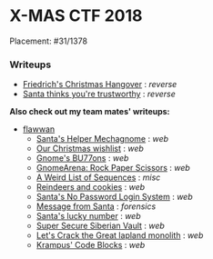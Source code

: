 # X-MAS CTF 2018

Placement: #31/1378
### Writeups
* [Friedrich's Christmas Hangover](friedrich/) : *reverse*
* [Santa thinks you're trustworthy](trustworthy/) : *reverse*

**Also check out my team mates' writeups:**
* [flawwan](https://github.com/flawwan/CTF-Writeups/tree/master/XMAS2018)
    * [Santa's Helper Mechagnome](https://github.com/flawwan/CTF-Writeups/blob/master/XMAS2018/Santas%20helper%20mechagnome/writeup.md) : *web*
    * [Our Christmas wishlist](https://github.com/flawwan/CTF-Writeups/blob/master/XMAS2018/Our%20Christmas%20Wishlist/writeup.md)  : *web*
    * [Gnome's BU77ons](https://github.com/flawwan/CTF-Writeups/blob/master/XMAS2018/Gnome%20Bu77ons/writeup.md) : *web*
    * [GnomeArena: Rock Paper Scissors](https://github.com/flawwan/CTF-Writeups/blob/master/XMAS2018/GnomeArena/writeup.md) : *web*
    * [A Weird List of Sequences](https://github.com/flawwan/CTF-Writeups/blob/master/XMAS2018/A%20Weird%20List%20of%20Sequences/writeup.md) : *misc*
    * [Reindeers and cookies](https://github.com/flawwan/CTF-Writeups/blob/master/XMAS2018/Reindeers%20and%20cookies/writeup.md) : *web*
    * [Santa's No Password Login System](https://github.com/flawwan/CTF-Writeups/blob/master/XMAS2018/Santa's%20No%20Password%20Login%20System/writeup.md) : *web*
    * [Message from Santa](https://github.com/flawwan/CTF-Writeups/blob/master/XMAS2018/Message%20from%20Santa/writeup.md) : *forensics*
    * [Santa's lucky number](https://github.com/flawwan/CTF-Writeups/blob/master/XMAS2018/Santas%20Lucky%20Number/writeup.md) : *web*
    * [Super Secure Siberian Vault](https://github.com/flawwan/CTF-Writeups/blob/master/XMAS2018/Siberian%20Secure%20Vault/writeup.md) : *web*
    * [Let's Crack the Great lapland monolith](https://github.com/flawwan/CTF-Writeups/blob/master/XMAS2018/Let's%20Crack%20the%20Great%20lapland%20monolith/writeup.md) : *web*
    * [Krampus' Code Blocks](https://github.com/flawwan/CTF-Writeups/blob/master/XMAS2018/Krampus/writeup.md) : *web*
